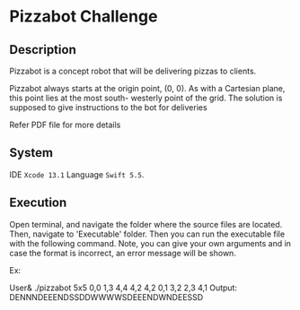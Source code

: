 # Pizzabot Challenge

## Description

Pizzabot is a concept robot that will be delivering pizzas to clients. 

Pizzabot always starts at the origin point, (0, 0). As with a Cartesian plane, this point lies at the most south- westerly point of the grid. 
The solution is supposed to give instructions to the bot for deliveries

Refer PDF file for more details

## System

IDE `Xcode 13.1` 
Language `Swift 5.5`. 

## Execution

Open terminal, and navigate the folder where the source files are located. 
Then, navigate to 'Executable' folder.
Then you can run the executable file with the following command. Note, you can give your own arguments and in case the format is incorrect, an error message will be shown.

Ex:

User& ./pizzabot 5x5 0,0 1,3 4,4 4,2 4,2 0,1 3,2 2,3 4,1
Output: DENNNDEEENDSSDDWWWWSDEEENDWNDEESSD
